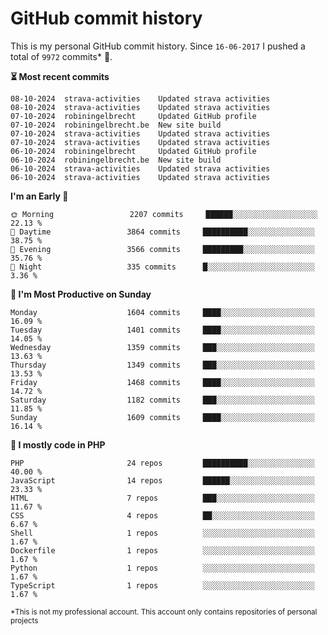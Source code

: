 # GitHub commit history
This is my personal GitHub commit history. Since <!--START_SECTION:first-commit-date-->`16-06-2017`<!--END_SECTION:first-commit-date--> I pushed a total of <!--START_SECTION:total-commit-count-->`9972`<!--END_SECTION:total-commit-count--> commits* 🎉.

<!--START_SECTION:most-recent-commits-->
**⏳ Most recent commits**
                                        
```text
08-10-2024  strava-activities    Updated strava activities
08-10-2024  strava-activities    Updated strava activities
07-10-2024  robiningelbrecht     Updated GitHub profile
07-10-2024  robiningelbrecht.be  New site build
07-10-2024  strava-activities    Updated strava activities
07-10-2024  strava-activities    Updated strava activities
06-10-2024  robiningelbrecht     Updated GitHub profile
06-10-2024  robiningelbrecht.be  New site build
06-10-2024  strava-activities    Updated strava activities
06-10-2024  strava-activities    Updated strava activities
```
<!--END_SECTION:most-recent-commits-->  

<!--START_SECTION:commits-per-day-time-->
**I&#039;m an Early 🐤**

```text
🌞 Morning                 2207 commits     ██████░░░░░░░░░░░░░░░░░░░   22.13 %
🌆 Daytime                 3864 commits     ██████████░░░░░░░░░░░░░░░   38.75 %
🌃 Evening                 3566 commits     █████████░░░░░░░░░░░░░░░░   35.76 %
🌙 Night                   335 commits      █░░░░░░░░░░░░░░░░░░░░░░░░   3.36 %
```
<!--END_SECTION:commits-per-day-time-->  

<!--START_SECTION:commits-per-weekday-->
**📅 I&#039;m Most Productive on Sunday**

```text
Monday                    1604 commits     ████░░░░░░░░░░░░░░░░░░░░░   16.09 %
Tuesday                   1401 commits     ████░░░░░░░░░░░░░░░░░░░░░   14.05 %
Wednesday                 1359 commits     ███░░░░░░░░░░░░░░░░░░░░░░   13.63 %
Thursday                  1349 commits     ███░░░░░░░░░░░░░░░░░░░░░░   13.53 %
Friday                    1468 commits     ████░░░░░░░░░░░░░░░░░░░░░   14.72 %
Saturday                  1182 commits     ███░░░░░░░░░░░░░░░░░░░░░░   11.85 %
Sunday                    1609 commits     ████░░░░░░░░░░░░░░░░░░░░░   16.14 %
```
<!--END_SECTION:commits-per-weekday-->  

<!--START_SECTION:repos-per-language-->
**💬 I mostly code in PHP**

```text
PHP                       24 repos         ██████████░░░░░░░░░░░░░░░   40.00 %
JavaScript                14 repos         ██████░░░░░░░░░░░░░░░░░░░   23.33 %
HTML                      7 repos          ███░░░░░░░░░░░░░░░░░░░░░░   11.67 %
CSS                       4 repos          ██░░░░░░░░░░░░░░░░░░░░░░░   6.67 %
Shell                     1 repos          ░░░░░░░░░░░░░░░░░░░░░░░░░   1.67 %
Dockerfile                1 repos          ░░░░░░░░░░░░░░░░░░░░░░░░░   1.67 %
Python                    1 repos          ░░░░░░░░░░░░░░░░░░░░░░░░░   1.67 %
TypeScript                1 repos          ░░░░░░░░░░░░░░░░░░░░░░░░░   1.67 %
```
<!--END_SECTION:repos-per-language-->  

<sub>*This is not my professional account. This account only contains repositories of personal projects</sub>
